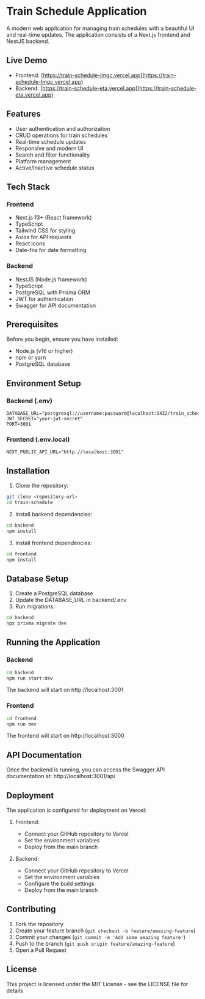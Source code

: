 # Train Schedule Application

A modern web application for managing train schedules with a beautiful UI and real-time updates. The application consists of a Next.js frontend and NestJS backend.

## Live Demo

- Frontend: [https://train-schedule-lmgc.vercel.app](https://train-schedule-lmgc.vercel.app)
- Backend: [https://train-schedule-eta.vercel.app](https://train-schedule-eta.vercel.app)

## Features

- User authentication and authorization
- CRUD operations for train schedules
- Real-time schedule updates
- Responsive and modern UI
- Search and filter functionality
- Platform management
- Active/Inactive schedule status

## Tech Stack

### Frontend
- Next.js 13+ (React framework)
- TypeScript
- Tailwind CSS for styling
- Axios for API requests
- React Icons
- Date-fns for date formatting

### Backend
- NestJS (Node.js framework)
- TypeScript
- PostgreSQL with Prisma ORM
- JWT for authentication
- Swagger for API documentation

## Prerequisites

Before you begin, ensure you have installed:
- Node.js (v16 or higher)
- npm or yarn
- PostgreSQL database

## Environment Setup

### Backend (.env)
```
DATABASE_URL="postgresql://username:password@localhost:5432/train_schedule"
JWT_SECRET="your-jwt-secret"
PORT=3001
```

### Frontend (.env.local)
```
NEXT_PUBLIC_API_URL="http://localhost:3001"
```

## Installation

1. Clone the repository:
```bash
git clone <repository-url>
cd train-schedule
```

2. Install backend dependencies:
```bash
cd backend
npm install
```

3. Install frontend dependencies:
```bash
cd frontend
npm install
```

## Database Setup

1. Create a PostgreSQL database
2. Update the DATABASE_URL in backend/.env
3. Run migrations:
```bash
cd backend
npx prisma migrate dev
```

## Running the Application

### Backend
```bash
cd backend
npm run start:dev
```
The backend will start on http://localhost:3001

### Frontend
```bash
cd frontend
npm run dev
```
The frontend will start on http://localhost:3000

## API Documentation

Once the backend is running, you can access the Swagger API documentation at:
http://localhost:3001/api

## Deployment

The application is configured for deployment on Vercel:

1. Frontend:
   - Connect your GitHub repository to Vercel
   - Set the environment variables
   - Deploy from the main branch

2. Backend:
   - Connect your GitHub repository to Vercel
   - Set the environment variables
   - Configure the build settings
   - Deploy from the main branch

## Contributing

1. Fork the repository
2. Create your feature branch (`git checkout -b feature/amazing-feature`)
3. Commit your changes (`git commit -m 'Add some amazing feature'`)
4. Push to the branch (`git push origin feature/amazing-feature`)
5. Open a Pull Request

## License

This project is licensed under the MIT License - see the LICENSE file for details 